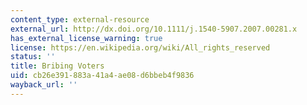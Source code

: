 ```yaml
---
content_type: external-resource
external_url: http://dx.doi.org/10.1111/j.1540-5907.2007.00281.x
has_external_license_warning: true
license: https://en.wikipedia.org/wiki/All_rights_reserved
status: ''
title: Bribing Voters
uid: cb26e391-883a-41a4-ae08-d6bbeb4f9836
wayback_url: ''
---
```

